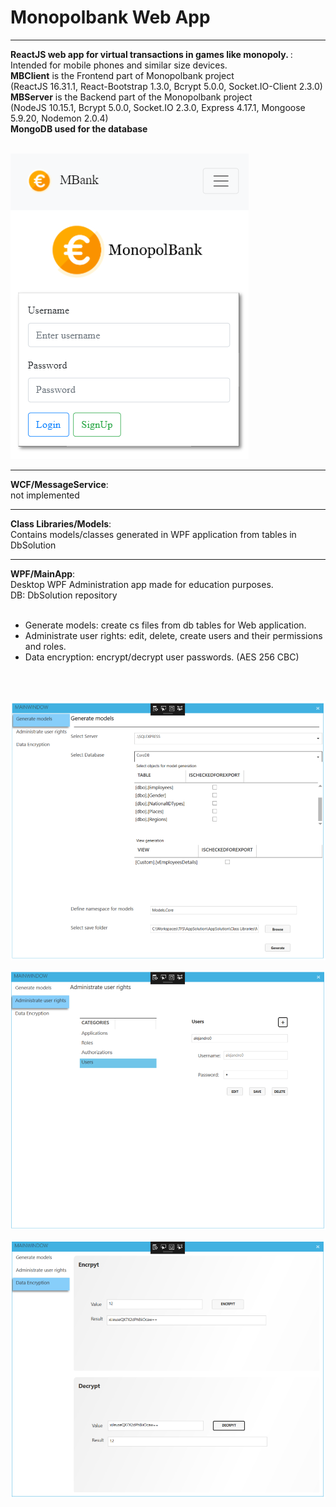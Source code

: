 # Monopolbank Web App

<hr>
<b>ReactJS web app for virtual transactions in games like monopoly. </b>:</br>
Intended for mobile phones and similar size devices.</br>
<b>MBClient</b> is the Frontend part of  Monopolbank project</br>
(ReactJS 16.31.1, React-Bootstrap 1.3.0, Bcrypt 5.0.0, Socket.IO-Client 2.3.0)</br>
<b>MBServer</b> is the Backend part of the Monopolbank project</br>
(NodeJS 10.15.1, Bcrypt 5.0.0, Socket.IO 2.3.0, Express 4.17.1, Mongoose 5.9.20, Nodemon 2.0.4)</br>
<b>MongoDB used for the database</b>
</br></br>


![promisechains](https://github.com/domkris/files/blob/master/MBClient/login1.PNG?raw=true)
<hr>

<b>WCF/MessageService</b>:</br>
not implemented
<hr>
<b>Class Libraries/Models</b>:</br>
Contains models/classes generated in WPF application from tables in DbSolution
<hr>
<b>WPF/MainApp</b>:</br>
Desktop WPF Administration app made for education purposes.</br>
DB: DbSolution repository</br>
</br>
<ul>
  <li>Generate models: create cs files from db tables for Web application.</li>
  <li>Administrate user rights: edit, delete, create users and their permissions and roles.</li>
  <li>Data encryption: encrypt/decrypt user passwords. (AES 256 CBC) </li>
</ul>
</br>
</br>

![promisechains](https://github.com/domkris/files/blob/master/generate_models_2.png?raw=true)
</br>

![promisechains](https://github.com/domkris/files/blob/master/administrate_user_rights_7.png?raw=true)
</br>

![promisechains](https://github.com/domkris/files/blob/master/data_encryption_2.png?raw=true)
